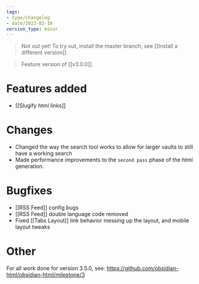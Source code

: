 ```yaml
---
tags:
- type/changelog
- date/2023-02-10
version_type: minor
---
```


> Not out yet! To try out, install the master branch, see [[Install a different version]]

> Feature version of [[v3.0.0]]. 

# Features added
- [[Slugify html links]]

# Changes
- Changed the way the search tool works to allow for larger vaults to still have a working search
- Made performance improvements to the `second pass` phase of the html generation.

# Bugfixes
- [[RSS Feed]] config bugs
- [[RSS Feed]] double language code removed
- Fixed [[Tabs Layout]] link behavior messing up the layout, and mobile layout tweaks

# Other
For all work done for version 3.5.0, see: https://github.com/obsidian-html/obsidian-html/milestone/3
